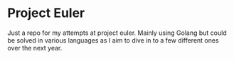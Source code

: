 # Project Euler

Just a repo for my attempts at project euler.  Mainly using Golang but could be solved in various languages as I aim to dive in to a few different ones over the next year.


